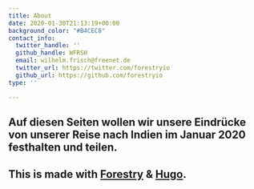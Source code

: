 ```yaml
---
title: About
date: 2020-01-30T21:13:19+00:00
background_color: "#B4CEC8"
contact_info:
  twitter_handle: ''
  github_handle: WFRSH
  email: wilhelm.frisch@freenet.de
  twitter_url: https://twitter.com/forestryio
  github_url: https://github.com/forestryio
type: ''

---
```

## Auf diesen Seiten wollen wir unsere Eindrücke von unserer Reise nach Indien im Januar 2020 festhalten und teilen.

## This is made with [Forestry](https://forestry.io/ "Forestry.io") & [Hugo](https://gohugo.io/ "Hugo SSG").